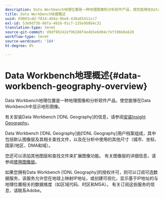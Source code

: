 ```yaml
---
description: Data Workbench地理位置是一种地理图像和分析软件产品，使您能够在Data Workbench中显示地形图像。
title: Data Workbench地理概述
uuid: 69003cdd-f814-494a-9be8-438a65411cc7
exl-id: 53e0d736-86fa-4816-91c7-135e9b8b4c31
translation-type: tm+mt
source-git-commit: d9df90242ef96188f4e4b5e6d04cfef196b0a628
workflow-type: tm+mt
source-wordcount: '184'
ht-degree: 0%

---
```


# Data Workbench地理概述{#data-workbench-geography-overview}

Data Workbench地理位置是一种地理图像和分析软件产品，使您能够在Data Workbench中显示地形图像。

有关安装Data Workbench [!DNL Geography]的信息，请参阅[安装Insight Geography](../../home/c-geo-oview/c-inst-geo/c-inst-geo.md)。

Data Workbench [!DNL Geography]由[!DNL Geography]用户档案组成，其中包括默认图像层及其相关查找文件，以及在分析中使用的其他尺寸（城市、坐标、国家/地区、DMA和域）。

您还可以添加其他图层和查找文件来扩展图像功能。 有关图像层的详细信息，请参阅[使用图像层](https://docs.adobe.com/content/help/en/data-workbench/using/client/imagery-layers/c-ustd-img-layers.html)。

如果您拥有Data Workbench [!DNL Geography]的授权许可，则可以订阅可选数据服务，该服务允许您在地球上映射IP地址，或创建可视化，显示基于IP地址的与地理位置相关的数据维度（如区域代码、时区和MSA）。 有关订阅这些服务的信息，请联系Adobe。
